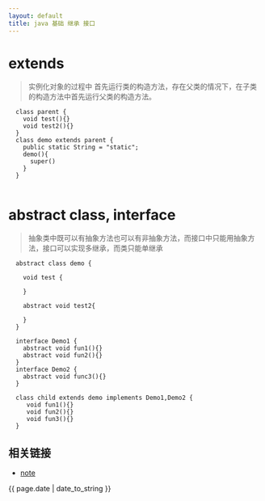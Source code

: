 ```yaml
---
layout: default
title: java 基础 继承 接口
---
```


# extends

> 实例化对象的过程中 首先运行类的构造方法，存在父类的情况下，在子类的构造方法中首先运行父类的构造方法。

```
  class parent {
    void test(){}
    void test2(){}
  }
  class demo extends parent {
    public static String = "static";
    demo(){
      super()
    }
  }
  

```



# abstract class, interface

> 抽象类中既可以有抽象方法也可以有非抽象方法，而接口中只能用抽象方法，接口可以实现多继承，而类只能单继承

```
  abstract class demo {
    
    void test {
    
    }
    
    abstract void test2{
    
    }
  }
  
  interface Demo1 {
    abstract void fun1(){}
    abstract void fun2(){}
  }
  interface Demo2 {
    abstract void func3(){}
  }
   
  class child extends demo implements Demo1,Demo2 {
     void fun1(){}
     void fun2(){}
     void fun3(){}
  }

```









## 相关链接
- [note](http://zhishan33.github.io/shanBlog/)

<p>{{ page.date | date_to_string }}</p>

